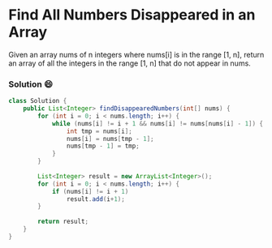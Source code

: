 # Find All Numbers Disappeared in an Array
Given an array nums of n integers where nums[i] is in the range [1, n], return an array of all the integers in the range [1, n] that do not appear in nums.

### Solution :smile:
```java
class Solution {
    public List<Integer> findDisappearedNumbers(int[] nums) {
        for (int i = 0; i < nums.length; i++) {
            while (nums[i] != i + 1 && nums[i] != nums[nums[i] - 1]) {
                int tmp = nums[i];
                nums[i] = nums[tmp - 1];
                nums[tmp - 1] = tmp;
            }
        }     
        
        List<Integer> result = new ArrayList<Integer>();
        for (int i = 0; i < nums.length; i++) { 
            if (nums[i] != i + 1)
                result.add(i+1);
        }
        
        return result;
    }
}
```
